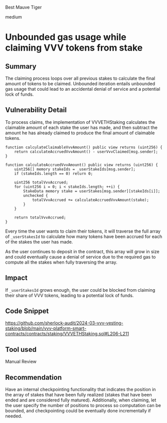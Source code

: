 Best Mauve Tiger

medium

# Unbounded gas usage while claiming VVV tokens from stake

## Summary

The claiming process loops over all previous stakes to calculate the final amount of tokens to be claimed. Unbounded iteration entails unbounded gas usage that could lead to an accidental denial of service and a potential lock of funds.

## Vulnerability Detail

To process claims, the implementation of VVVETHStaking calculates the claimable amount of each stake the user has made, and then subtract the amount he has already claimed to produce the final amount of claimable tokens.

```solidity
function calculateClaimableVvvAmount() public view returns (uint256) {
    return calculateAccruedVvvAmount() - userVvvClaimed[msg.sender];
}

function calculateAccruedVvvAmount() public view returns (uint256) {
    uint256[] memory stakeIds = _userStakeIds[msg.sender];
    if (stakeIds.length == 0) return 0;

    uint256 totalVvvAccrued;
    for (uint256 i = 0; i < stakeIds.length; ++i) {
        StakeData memory stake = userStakes[msg.sender][stakeIds[i]];
        unchecked {
            totalVvvAccrued += calculateAccruedVvvAmount(stake);
        }
    }

    return totalVvvAccrued;
}
```

Every time the user wants to claim their tokens, it will traverse the full array of `_userStakesId` to calculate how many tokens have been accrued for each of the stakes the user has made.

As the user continues to deposit in the contract, this array will grow in size and could eventually cause a denial of service due to the required gas to compute all the stakes when fully traversing the array.

## Impact

If `_userStakesId` grows enough, the user could be blocked from claiming their share of VVV tokens, leading to a potential lock of funds.

## Code Snippet

https://github.com/sherlock-audit/2024-03-vvv-vesting-staking/blob/main/vvv-platform-smart-contracts/contracts/staking/VVVETHStaking.sol#L206-L211

## Tool used

Manual Review

## Recommendation

Have an internal checkpointing functionality that indicates the position in the array of stakes that have been fully realized (stakes that have been ended and are considered fully matured). Additionally, when claiming, let the user specify the number of positions to process so computation can be bounded, and checkpointing could be eventually done incrementally if needed.
